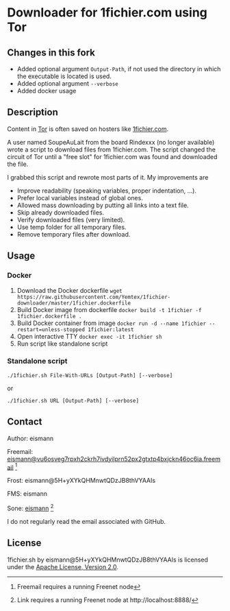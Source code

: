 # Downloader for 1fichier.com using Tor
## Changes in this fork
- Added optional argument `Output-Path`, if not used the directory in which the executable is located is used.
- Added optional argument `--verbose`
- Added docker usage

## Description

Content in [Tor](https://www.torproject.org/) is often saved on hosters like [1fichier.com](https://1fichier.com/).

A user named SoupeAuLait from the board Rindexxx (no longer available) wrote a script to download files from 1fichier.com. The script changed the circuit of Tor until a "free slot" for 1fichier.com was found and downloaded the file.

I grabbed this script and rewrote most parts of it. My improvements are
- Improve readability (speaking variables, proper indentation, ...).
- Prefer local variables instead of global ones.
- Allowed mass downloading by putting all links into a text file.
- Skip already downloaded files.
- Verify downloaded files (very limited).
- Use temp folder for all temporary files.
- Remove temporary files after download.

## Usage

### Docker

1. Download the Docker dockerfile `wget https://raw.githubusercontent.com/Yemtex/1fichier-downloader/master/1fichier.dockerfile`
3. Build Docker image from dockerfile `docker build -t 1fichier -f 1fichier.dockerfile .`
4. Build Docker container from image `docker run -d --name 1fichier --restart=unless-stopped 1fichier:latest`
4. Open interactive TTY `docker exec -it 1fichier sh`
5. Run script like standalone script

### Standalone script

`./1fichier.sh File-With-URLs [Output-Path] [--verbose]`

or

`./1fichier.sh URL [Output-Path] [--verbose]`

## Contact

Author: eismann

Freemail: eismann@vu6osveg7rpxh2ckrh7ivdyilprn52px2gtxtp4bxjckn46oc6ia.freemail [^1]

Frost: eismann@5H+yXYkQHMnwtQDzJB8thVYAAIs

FMS: eismann

Sone: [eismann](http://localhost:8888/Sone/viewSone.html?sone=rTzpVIb8X3PoSon~io8IW~Le6ffRp3m-gbpEpvPOF5A) [^2]

I do not regularly read the email associated with GitHub.

## License

1fichier.sh by eismann@5H+yXYkQHMnwtQDzJB8thVYAAIs is licensed under the [Apache License, Version 2.0](https://www.apache.org/licenses/LICENSE-2.0).

[^1]: Freemail requires a running Freenet node
[^2]: Link requires a running Freenet node at http://localhost:8888/
